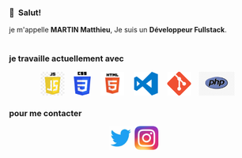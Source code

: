 
### 👋&nbsp;&nbsp;Salut!

je m'appelle **MARTIN Matthieu**, Je suis un **Développeur Fullstack**.
<br><br>

### je travaille actuellement avec

<p align="center">
    &nbsp;&nbsp;&nbsp;&nbsp;<img alt="JavaScript" title="JavaScript" src="icon/js_logo.png" height="48"> &nbsp;&nbsp;&nbsp;&nbsp;<img alt="CSS" title="CSS" src="icon/css_logo.png" height="48"> &nbsp;&nbsp;&nbsp;&nbsp;<img alt="HTML" title="HTML" src="icon/html_logo.png" height="48"> &nbsp;&nbsp;&nbsp;&nbsp;<img alt="VS Code" title="VS Code" src="icon/vsc_logo.png" height="48"> &nbsp;&nbsp;&nbsp;&nbsp;<img alt="Git" title="Git" src="icon/git_logo.png" height="48">&nbsp;&nbsp;&nbsp;&nbsp;<img alt="PHP" title="php" src="icon/php_logo.png" height="48">
</p>

### pour me contacter 
<p align="center" style = "color black">
  <a href="https://twitter.com/felimar04"><img alt="Twitter" title="Twitter" height="48" width="48" src="icon/twitter_logo.png"></a>
  <a href="https://www.instagram.com/_felimar_/"><img alt="Instagram" title="Instagram" height="48" width="48" src="icon/instagram_logo.png"></a>
</p>

<br><br>

